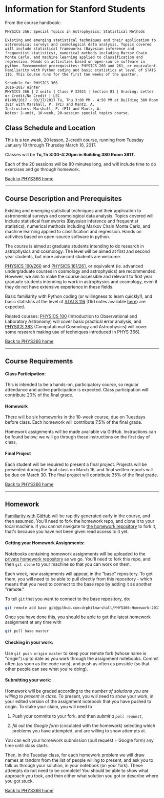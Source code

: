 # Information for Stanford Students

From the course handbook:
```
PHYSICS 366: Special Topics in Astrophysics: Statistical Methods

Existing and emerging statistical techniques and their application to astronomical surveys and cosmological data analysis. Topics covered will include statistical frameworks (Bayesian inference and frequentist statistics), numerical methods including Markov Chain Monte Carlo, and machine learning applied to classification and regression. Hands on activities based on open-source software in python. Recommended prerequisites: PHYSICS 260 and 261, or equivalent. Familiarity with Python coding and basic statistics at level of STATS 116. This course runs for the first ten weeks of the quarter.

Schedule for PHYSICS 366
2016-2017 Winter
PHYSICS 366 | 2 units | Class # 32621 | Section 01 | Grading: Letter or Credit/No Credit | LEC
01/09/2017 - 03/17/2017 Tu, Thu 3:00 PM - 4:50 PM at Building 380 Room 381T with Marshall, P. (PI) and Mantz, A.
Instructors: Marshall, P. (PI) and Mantz, A.
Notes: 2-unit, 10-week, 20-session special topics course.
```

## Class Schedule and Location

This is a ten week, 20 lesson, 2-credit course, running from Tuesday January 10 through Thursday March 16, 2017.

Classes will be **Tu,Th 3:00-4:20pm in Building 380 Room 381T.**

Each of the 20 sessions will be 80 minutes long, and will include time to do exercises and go through homework.

[Back to PHYS366 home](https://github.com/KIPAC/StatisticalMethods/blob/master/README.md)

----

## Course Description and Prerequisites

Existing and emerging statistical techniques and their application to
astronomical surveys and cosmological data analysis. Topics covered
will include statistical frameworks (Bayesian inference and
frequentist statistics), numerical methods including Markov Chain
Monte Carlo, and machine learning applied to classification and
regression. Hands on activities based on open-source software in
python.

The course is aimed at graduate students intending to do research in
astrophysics and cosmology.  The level will be aimed at first and
second year students, but more advanced students are welcome.

[PHYSICS 160/260](https://www.google.com/url?sa=t&rct=j&q=&esrc=s&source=web&cd=1&ved=0CB4QFjAA&url=https%3A%2F%2Fexplorecourses.stanford.edu%2Fsearch%3Fview%3Dcatalog%26filter-coursestatus-Active%3Don%26page%3D0%26catalog%3D%26q%3DPHYSICS%2B260%253A%2BIntroduction%2Bto%2BStellar%2Band%2BGalactic%2BAstrophysics%26collapse%3D&ei=CyeLVYjoOpTtoATIi4aIAw&usg=AFQjCNEOtbEuUK5J_-aRnBLSGTMC-itFTQ&sig2=nrrWmJEjwWbTA7t0oJaksQ) and
[PHYSICS 161/261](https://explorecourses.stanford.edu/search?view=catalog&filter-coursestatus-Active=on&page=0&catalog=&academicYear=&q=PHYSICS+261+Introduction+to+Extragalactic+Astrophysics+and+Cosmology&collapse=), or equivalent (ie. advanced undergraduate courses in cosmology and astrophysics) are recommended.  However, we aim to make the course accessible and relevant to first year graduate students intending to work in astrophysics and cosmology, even if they do not have extensive experience in these fields.  

Basic familiarity with Python coding (or willingness to learn quickly!), and basic statistics at the level of [STATS 116](https://explorecourses.stanford.edu/search?view=catalog&filter-coursestatus-Active=on&page=0&catalog=&academicYear=&q=STATS+116%3A+Theory+of+Probability&collapse=) (Old notes available [here](http://statweb.stanford.edu/~susan/courses/s116/)) are expected.

Related courses:
[PHYSICS 100](https://explorecourses.stanford.edu/search?view=catalog&filter-coursestatus-Active=on&page=0&catalog=&academicYear=&q=PHYSICS+100%3A+%3A+Introduction+to+Observational+and+Laboratory+Astronomy&collapse=) (Introduction to Observational and Laboratory Astronomy) will cover basic practical error analysis, and
[PHYSICS 363]() (Computational Cosmology and Astrophysics) will cover some research making use of techniques introduced in PHYS 366).

[Back to PHYS366 home](https://github.com/KIPAC/StatisticalMethods/blob/master/README.md)

----

## Course Requirements

#### Class Participation:
This is intended to be a hands-on, participatory course, so regular attendance
and active participation is expected. Class participation will contribute 20%
of the final grade.

#### Homework

There will be six homeworks in the 10-week course, due on Tuesdays
before class.  Each homework will contribute 7.5% of the final grade.

Homework assignments will be made available via GitHub.  Instructions can be found below; we will go through these instructions on the first day of class.

#### Final Project
Each student will be required to present a final project.
Projects will be presented during the final class on March 16,
and final written reports will be due on March 30.
The final project will contribute 35% of the final grade.

[Back to PHYS366 home](https://github.com/KIPAC/StatisticalMethods/blob/master/README.md)

----

## Homework

[Familiarity with
GitHub](https://github.com/KIPAC/StatisticalMethods/blob/master/doc/GettingStarted.md#github)
will be rapidly generated early in the course, and then assumed. You'll
need to fork the homework repo, and clone it to your local machine. If
you cannot navigate to [the homework
repository](https://github.com/drphilmarshall/PHYS366-Homework-2017) to
fork it, that's because you have not been given read access to it yet.
<!-- To request
this, please come and introduce yourself to your teachers and classmates
at [the sign-up issue thread](https://github.com/KIPAC/StatisticalMethods/issues/25).-->

#### Getting your Homework Assignments:

Notebooks containing homework assignments will be uploaded to the
[private homework
repository](https://github.com/drphilmarshall/PHYS366-Homework-2017) as
we go. You'll need to fork this repo, and then `git clone` to your
machine so that you can work on them.

Each week, new assignments will appear, in the "base" repository.  To
get them, you will need to be able to pull directly from this repository -
which means that you need to connect to the base repo by adding it as
another "remote."

To tell `git` that you want to connect to the
base repository, do:
```bash
git remote add base git@github.com:drphilmarshall/PHYS366-Homework-2017.git
```
Once you have done this, you should be able to get the latest homework assignment at any time with
```bash
git pull base master
```

#### Checking in your work:

Use `git push origin master` to keep your remote fork (whose name is "origin")
up to date as
you work through the assignment notebooks. Commit often (as soon as
the code *runs*), and push as often as possible (so that other people
can see what you're doing).

#### Submitting your work:

Homework will be graded according to the *number of solutions you are
willing to present in class*. To present, you will need to show your
work, in your edited version of the assignment notebook that you have
pushed to origin. To stake your claim, you will need to

1) Push your commits to your fork, and then _submit a `pull request`_,

2) _fill out the Google form_ (circulated with the homework) selecting which problems you have attempted, and are willing to show attempts at.

You can edit your homework submission (pull request + Google form)
any time until class starts.

Then, in the Tuesday class, for each homework problem we will draw
names at random from the list of people willing to present,  and ask
you to talk us through your solution, in your notebook (on your fork).
These attempts do not need to be complete!  You should be able to show
what approach you took, and then either what solution you got or
describe where you got stuck.

[Back to PHYS366 home](https://github.com/KIPAC/StatisticalMethods/blob/master/README.md)
